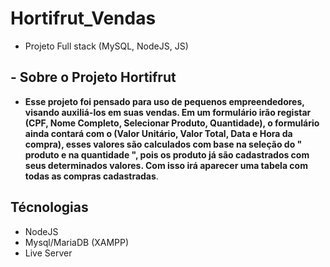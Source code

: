 # Hortifrut_Vendas
- Projeto Full stack (MySQL, NodeJS, JS)
  
## - Sobre o Projeto Hortifrut

- **Esse projeto foi pensado para uso de pequenos empreendedores, visando auxiliá-los em suas vendas. Em um formulário irão registar (CPF, Nome Completo, Selecionar Produto, Quantidade),  o formulário ainda contará com o (Valor Unitário, Valor Total, Data e Hora da compra), esses valores são calculados com base na seleção do " produto e na quantidade ", pois os produto já são cadastrados com seus determinados valores. Com isso irá aparecer uma tabela com todas as compras cadastradas**.

## Técnologias
- NodeJS
- Mysql/MariaDB (XAMPP)
- Live Server
